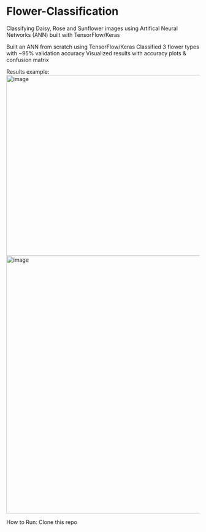 # Flower-Classification
Classifying Daisy, Rose and Sunflower images using Artifical Neural Networks (ANN) built with TensorFlow/Keras


Built an ANN from scratch using TensorFlow/Keras
Classified 3 flower types with ~95% validation accuracy
Visualized results with accuracy plots & confusion matrix

Results example:
<img width="997" height="471" alt="image" src="https://github.com/user-attachments/assets/b797711e-6417-4e6b-bd58-9aacb6304b8f" />
<img width="595" height="671" alt="image" src="https://github.com/user-attachments/assets/55aebf69-3837-43b5-ae0e-96fe80750ea7" />

How to Run:
Clone this repo

